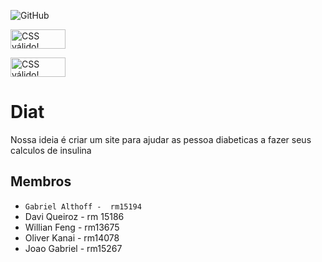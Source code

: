 ![GitHub](https://img.shields.io/github/license/dav1s0707/2emia-projeto)
<p>
    <a href="https://jigsaw.w3.org/css-validator/check/referer">
        <img style="border:0;width:88px;height:31px"
            src="https://jigsaw.w3.org/css-validator/images/vcss-blue"
            alt="CSS válido!" />
    </a>
</p>

<p>
    <a href="[https://jigsaw.w3.org/css-validator/check/referer](https://img.shields.io/github/license/dav1s0707/2emia-projeto](https://img.shields.io/w3c-validation/html?targetUrl=https%3A%2F%2Finvxz.github.io%2Fagr-vai%2F)">
        <img style="border:0;width:88px;height:31px"
            src="https://jigsaw.w3.org/css-validator/images/vcss-blue"
            alt="CSS válido!" />
    </a>
</p>

# Diat
Nossa ideia é criar um site para ajudar as pessoa diabeticas a fazer seus calculos de insulina

## Membros
- `Gabriel Althoff -  rm15194`
- Davi Queiroz - rm 15186
- Willian Feng - rm13675
- Oliver Kanai - rm14078
- Joao Gabriel - rm15267
